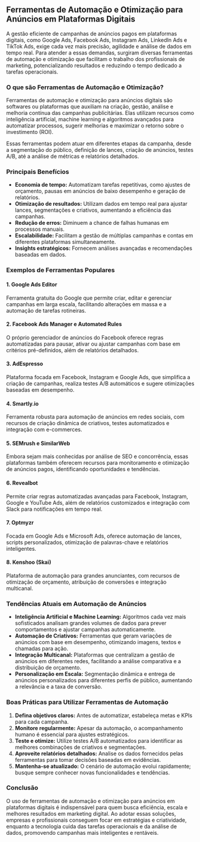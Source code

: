 
## Ferramentas de Automação e Otimização para Anúncios em Plataformas Digitais

A gestão eficiente de campanhas de anúncios pagos em plataformas digitais, como Google Ads, Facebook Ads, Instagram Ads, LinkedIn Ads e TikTok Ads, exige cada vez mais precisão, agilidade e análise de dados em tempo real. Para atender a essas demandas, surgiram diversas ferramentas de automação e otimização que facilitam o trabalho dos profissionais de marketing, potencializando resultados e reduzindo o tempo dedicado a tarefas operacionais.

### O que são Ferramentas de Automação e Otimização?

Ferramentas de automação e otimização para anúncios digitais são softwares ou plataformas que auxiliam na criação, gestão, análise e melhoria contínua das campanhas publicitárias. Elas utilizam recursos como inteligência artificial, machine learning e algoritmos avançados para automatizar processos, sugerir melhorias e maximizar o retorno sobre o investimento (ROI).

Essas ferramentas podem atuar em diferentes etapas da campanha, desde a segmentação do público, definição de lances, criação de anúncios, testes A/B, até a análise de métricas e relatórios detalhados.

### Principais Benefícios

- **Economia de tempo:** Automatizam tarefas repetitivas, como ajustes de orçamento, pausas em anúncios de baixo desempenho e geração de relatórios.
- **Otimização de resultados:** Utilizam dados em tempo real para ajustar lances, segmentações e criativos, aumentando a eficiência das campanhas.
- **Redução de erros:** Diminuem a chance de falhas humanas em processos manuais.
- **Escalabilidade:** Facilitam a gestão de múltiplas campanhas e contas em diferentes plataformas simultaneamente.
- **Insights estratégicos:** Fornecem análises avançadas e recomendações baseadas em dados.

### Exemplos de Ferramentas Populares

#### 1. **Google Ads Editor**
Ferramenta gratuita do Google que permite criar, editar e gerenciar campanhas em larga escala, facilitando alterações em massa e a automação de tarefas rotineiras.

#### 2. **Facebook Ads Manager e Automated Rules**
O próprio gerenciador de anúncios do Facebook oferece regras automatizadas para pausar, ativar ou ajustar campanhas com base em critérios pré-definidos, além de relatórios detalhados.

#### 3. **AdEspresso**
Plataforma focada em Facebook, Instagram e Google Ads, que simplifica a criação de campanhas, realiza testes A/B automáticos e sugere otimizações baseadas em desempenho.

#### 4. **Smartly.io**
Ferramenta robusta para automação de anúncios em redes sociais, com recursos de criação dinâmica de criativos, testes automatizados e integração com e-commerces.

#### 5. **SEMrush e SimilarWeb**
Embora sejam mais conhecidas por análise de SEO e concorrência, essas plataformas também oferecem recursos para monitoramento e otimização de anúncios pagos, identificando oportunidades e tendências.

#### 6. **Revealbot**
Permite criar regras automatizadas avançadas para Facebook, Instagram, Google e YouTube Ads, além de relatórios customizados e integração com Slack para notificações em tempo real.

#### 7. **Optmyzr**
Focada em Google Ads e Microsoft Ads, oferece automação de lances, scripts personalizados, otimização de palavras-chave e relatórios inteligentes.

#### 8. **Kenshoo (Skai)**
Plataforma de automação para grandes anunciantes, com recursos de otimização de orçamento, atribuição de conversões e integração multicanal.

### Tendências Atuais em Automação de Anúncios

- **Inteligência Artificial e Machine Learning:** Algoritmos cada vez mais sofisticados analisam grandes volumes de dados para prever comportamentos e ajustar campanhas automaticamente.
- **Automação de Criativos:** Ferramentas que geram variações de anúncios com base em desempenho, otimizando imagens, textos e chamadas para ação.
- **Integração Multicanal:** Plataformas que centralizam a gestão de anúncios em diferentes redes, facilitando a análise comparativa e a distribuição de orçamento.
- **Personalização em Escala:** Segmentação dinâmica e entrega de anúncios personalizados para diferentes perfis de público, aumentando a relevância e a taxa de conversão.

### Boas Práticas para Utilizar Ferramentas de Automação

1. **Defina objetivos claros:** Antes de automatizar, estabeleça metas e KPIs para cada campanha.
2. **Monitore regularmente:** Apesar da automação, o acompanhamento humano é essencial para ajustes estratégicos.
3. **Teste e otimize:** Utilize testes A/B automatizados para identificar as melhores combinações de criativos e segmentações.
4. **Aproveite relatórios detalhados:** Analise os dados fornecidos pelas ferramentas para tomar decisões baseadas em evidências.
5. **Mantenha-se atualizado:** O cenário de automação evolui rapidamente; busque sempre conhecer novas funcionalidades e tendências.

### Conclusão

O uso de ferramentas de automação e otimização para anúncios em plataformas digitais é indispensável para quem busca eficiência, escala e melhores resultados em marketing digital. Ao adotar essas soluções, empresas e profissionais conseguem focar em estratégias e criatividade, enquanto a tecnologia cuida das tarefas operacionais e da análise de dados, promovendo campanhas mais inteligentes e rentáveis.
```
